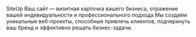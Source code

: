 SiteUp
Ваш сайт — визитная карточка вашего бизнеса, отражение вашей индивидуальности и профессионального подхода.Мы создаём уникальные веб-проекты, способные привлечь клиентов, подчеркнуть ваш бренд и эффективно решать бизнес-задачи.
